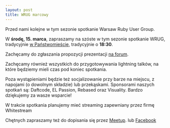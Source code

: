 ```yaml
---
layout: post
title: WRUG marcowy
---
```


Przed nami kolejne w tym sezonie spotkanie Warsaw Ruby User Group.

W **środę, 15. marca**, zapraszamy na szóste w tym sezonie spotkanie
WRUG, tradycyjnie [w Państwomieście](http://panstwomiasto.pl),
tradycyjnie o **18:30**.

Zachęcamy do zgłaszania propozycji prezentacji
[na forum](https://forum.rubyonrails.pl/t/wrug-marcowy-15-03-2017-sroda/13591).

Zachęcamy również wszystkich do przygotowywania lightning talków,
na które będziemy mieli czas pod koniec spotkania.

Poza wystąpieniami będzie też socjalizowanie przy barze na miejscu,
z napojami (o dowolnym składzie) lub przekąskami.
Sponsorami naszych spotkań są: Daftcode, EL Passion, Rebased oraz Visuality.
Bardzo dziękujemy za wasze wsparcie!

W trakcie spotkania planujemy mieć streaming zapewniany przez firmę Whitestream

Chętnych zapraszamy też do dopisania się przez
[Meetup](https://www.meetup.com/Warsaw-Ruby-Users-Group-WRUG/events/238027566/).
lub [Facebook](https://www.facebook.com/events/1588975701131564/)
